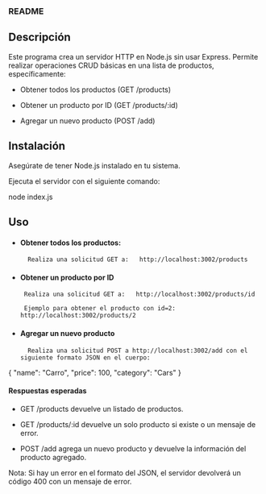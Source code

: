 ### README

## Descripción

Este programa crea un servidor HTTP en Node.js sin usar Express. Permite realizar operaciones CRUD básicas en una lista de productos, específicamente:

* Obtener todos los productos (GET /products)

* Obtener un producto por ID (GET /products/:id)

* Agregar un nuevo producto (POST /add)

## Instalación

Asegúrate de tener Node.js instalado en tu sistema.

Ejecuta el servidor con el siguiente comando:

node index.js

## Uso

* #### Obtener todos los productos: 
        Realiza una solicitud GET a:   http://localhost:3002/products

 * #### Obtener un producto por ID

        Realiza una solicitud GET a:   http://localhost:3002/products/id

        Ejemplo para obtener el producto con id=2:   http://localhost:3002/products/2

* #### Agregar un nuevo producto

        Realiza una solicitud POST a http://localhost:3002/add con el siguiente formato JSON en el cuerpo:

{
  "name": "Carro",
  "price": 100,
  "category": "Cars"
}

#### Respuestas esperadas

* GET /products devuelve un listado de productos.

* GET /products/:id devuelve un solo producto si existe o un mensaje de error.

* POST /add agrega un nuevo producto y devuelve la información del producto agregado.

Nota: Si hay un error en el formato del JSON, el servidor devolverá un código 400 con un mensaje de error.

